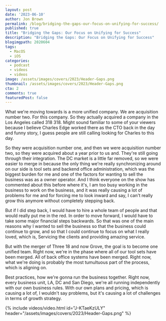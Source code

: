```yaml
---
layout: post
date: '2023-06-10'
author: Jon Brown
permalink: /blog/bridging-the-gaps-our-focus-on-unifying-for-success/
published: true
title: "Bridging the Gaps: Our Focus on Unifying for Success"
description: "Bridging the Gaps: Our Focus on Unifying for Success"
blogimgpath: 2020604
tags:
  - MacOS
  - iOS
categories:
  - podcast
  - videos
  - videos
image: /assets/images/covers/2023/Header-Gaps.png
thumbnail: /assets/images/covers/2023/Header-Gaps.png
cta: 2
comments: true
featuredPost: false
---
```

What we're moving towards is a more unified company. We are acquisition number two.  For this company. So they actually acquired a company in the Los Angeles called 318 318. Might sound familiar to some of your viewers because I believe Charles Edge worked there as the CTO back in the day and funny story, I guess people are still calling looking for Charles to this day.

So they were acquisition number one, and then we were acquisition number two, so they were acquired about a year prior to us and. They're still going through their integration. The DC market is a little far removed, so we were easier to merge in because the only thing we're really synchronizing around on our side is tool sets and backend office administration, which was the biggest burden for me and one of the factors for wanting to sell the business was as a owner operator. And I think everyone on the show has commented about this before where it's, I am too busy working in the business to work on the business, and it was really causing a lot of problems for me and for forcing me to look inward and say, I can't really grow this anymore without completely stepping back.

But if I did step back, I would have to hire a whole team of people and that would really put me in the red. In order to move forward, I would have to take some major financial steps backwards. So that was one of the main reasons why I wanted to sell the business so that the business could continue to grow, and so that I could continue to focus on what I really loved, which is, Servicing the clients and providing amazing service.

But with the merger of Three 18 and now Grove, the goal is to become one unified team. Right now, we're in the phase where all of our tool sets have been merged. All of back office systems have been merged. Right now, what we're doing is probably the most tumultuous part of the process, which is aligning on.

Best practices, how we're gonna run the business together. Right now, every business unit, LA, DC and San Diego, we're all running independently with our own business rules. With our own plans and pricing, which is causing a lot of, I wouldn't say problems, but it's causing a lot of challenges in terms of growth strategy.

{% include videos/video.html id="J-KTaeKzULY" header="/assets/images/covers/2023/Header-Gaps.png" %}